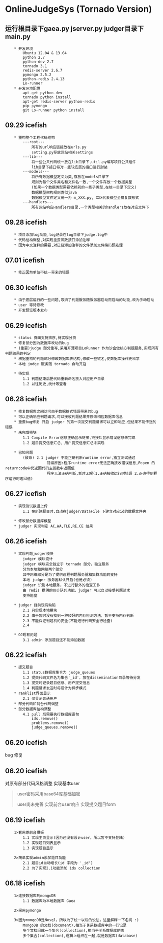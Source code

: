 OnlineJudgeSys (Tornado Version)
====
运行根目录下gaea.py jserver.py
judger目录下main.py
-----
        * 开发环境
            Ubuntu 12.04 & 13.04
            python 2.7
            python-dev 2.7
            tornado 3.1
            redis-server 2.6.7
            pymongo 2.5.2
            python-redis 2.4.13
            Lo-runner
        * 开发环境配置
            apt-get python-dev
            tornado python install
            apt-get redis-server python-redis
            pip pymongo
            git Lo-runner python install

09.29 icefish
-----
        * 重构整个工程代码结构
            ---root---
                所有的url响应链接放在urls.py
                setting.py存放网站相关settings
            ---lib---
                将一些公共代码统一放在lib目录下,util.py编写项目公共组件
                lib目录下接口将对一些较底层的接口进行封装
            ---models---
                将所有数据模型定义为类,存放在models目录下
                规则为每个文件类名和文件名一致,一个文件存放一个数据类型
                (如果一个数据类型需要依赖别的一些子类型,在统一目录下定义)
                数据模型架构规则类似java
                数据模型文件定义统一为 m_XXX.py, XXX代表模型全拼复数形式
            ---handlers---
                所有网站响应Handlers目录,一个类型相关的handlers放在对应文件下

09.28 icefish
-----
        * 项目添加log功能,log记录在log目录下judge.log中
        * 代码结构调整,对实现重要函数接口添加注释
        * 因为中文注释的需要,对已经添加注释的文件添加文件编码预处理

07.01 icefish
-----
        * 修正因为单位不统一带来的错误

06.30 icefish
-----
        * 由于底层运行的一些问题,取消了判题服务随服务器启动而启动的功能,改为手动启动
        * user 等待修改
        * 开发预览版本发布

06.29 icefish
-----
        * status 页面支持排序,待实现分页
        * 修复部分因为数据库改动的bug
        * (重要)judge 部分重写,采用开源项目LoRunner 作为沙盒做核心判题服务,实现所有判题结果的判定
        * 根据重构的判题部分修改数据库表结构,修改一些键名,使数据库操作更科学
        * 本地 judge 服务随 tornado 自动开启

        * 待实现
            1.1 判题结束后把代码重新命名放入对应用户目录
            1.2 以往历史,统计等查看

06.28 icefish
-----
        * 修复数据库之间访问由于数据格式错误带来的bug
        * 可以正确响应判题请求,可以接收判题结果并修改相应数据库信息
        * 重要bug修复 开启 judger 的第一次提交判题请求可以立即响应,但结果不能传送的错误
        * 未完成模块
            1.1 Compile Error信息正确显示链接,链接后显示错误信息未完成
            1.2 题目提交信息汇总、用户提交信息汇总未实现

        * 已知问题
            (致命) 2.1 judger 不能正确判断runtime error,独立测试通过
                       错误原因:程序runtime error无法正确接收错误信息,Popen 的returncode中仍返回代码主函数中返回值
                       程序无法正确判断,暂时无解(1.正确接收运行时错误 2.正确得到程序运行时返回值)

06.27 icefish
------
		* 实现测试数据上传
			1.1 在新建题目时,自动在judger/DataFile 下建立对应id的数据文件夹

		* 修改部分数据库模型
		* judger 实现判定 AC,WA,TLE,RE,CE 结果

06.26 icefish
------
		* 实现判题judger模块
			judger 模块设计
			judger 模块完全独立于 tornado 部分，独立服务
			分为本地和网络两个部分
			其中网络部分是为了提供远程判题服务器和集群功能的支持
			本地 judger 服务器默认开启(也是必须)
			judger 识别本地服务，不进行额外的检查工作
			由 redis 提供的同步队列功能，judger 可以自动接受判题请求
			支持阻塞

		* judger 目前现有缺陷
			2.1 只实现本地模块
			2.2 由于暂时没有找到一种较好的内存检测方法，暂不支持内存判断
			2.3 不能保证判题机的安全(不能进行代码安全行检查)
			2.4

		* OJ现有问题
			3.1 admin 添加题目还不能添加数据

06.22 icefish
------
		* 提交题目
			1.1 status数据库集合为 judge_queues
			1.2 提交代码文件名为集合'_id'，放在dissemination目录等待分发
			1.3 提交时记录题目信息、用户提交信息
			1.4 判题请求发送时将设计为异步模式
		* ranklist界面显示
			2.1 仅显示普通用户
		* 部分代码和前台代码调整
		* 部分数据库结构调整
			4.1 pull 后需要执行数据库语句
				ids.remove()
				problems.remove()
				judge_queues.remove()

06.20 icefish
------
bug 修复

06.20 icefish
------
对原有部分代码风格调整
实现基本user
>user密码采用base64库基础加密
>
>user尚未完善
实现前台user响应
实现提交题目form

06.19 icefish
------
		1>套用原前台模板
			1.1 实现主页显示(因为还没有设计user，所以暂不支持登陆)
			1.2 实现题目列表显示
			1.3 实现题目显示

		2>简单实现admin添加题目功能
			2.1 题目id自动增长(id 字段为 '_id')
			2.2 为了实现2.1功能添加 ids collection

06.18 icefish
------
		1>连接数据库到mongoDB
			1.1 数据库为本地数据库 Gaea

		2>采用pymongo

		3>因为mongoDB是Nosql，所以为了统一以后的说法，这里解释一下名词 :)
		    MongoDB 的文档(document),相当于关系数据库中的一行记录
			多个文档组成一个集合(collection),相当于关系数据库的表
			多个集合(collection),逻辑上组织在一起,就是数据库(database)
